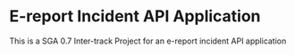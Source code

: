 # E-report Incident API Application 

This is a SGA 0.7 Inter-track Project for an e-report incident API application

